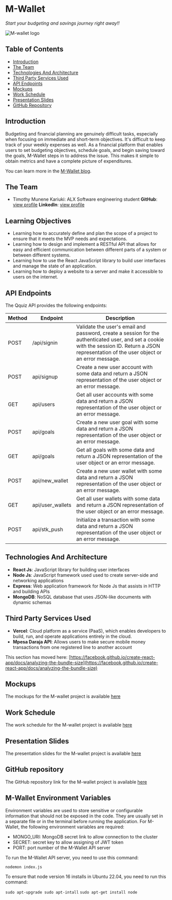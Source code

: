 # M-Wallet

*Start your budgeting and savings journey right away!!*

![M-wallet logo](https://drive.google.com/file/d/1me3eFhH35SOFvBka1uqi9IewDIGqJ62D/view?usp=drive_link)

## Table of Contents

- [Introduction](#introduction)
- [The Team](#the-team)
- [Technologies And Architecture](#technologies-and-architecture)
- [Third Party Services Used](#third-party-services-used)
- [API Endpoints](#api-endpoints)
- [Mockups](#mockups)
- [Work Schedule](#work-schedule)
- [Presentation Slides](#presentation-slides)
- [GitHub Repository](#github-repository)

## Introduction

Budgeting and financial planning are genuinely difficult tasks, especially when focusing on immediate and short-term objectives. It's difficult to keep track of your weekly expenses as well. As a financial platform that enables users to set budgeting objectives, schedule goals, and begin saving toward the goals, M-Wallet steps in to address the issue. This makes it simple to obtain metrics and have a complete picture of expenditures.

You can learn more in the [M-Wallet blog](https://facebook.github.io/create-react-app/docs/getting-started).

## The Team

- Timothy Munene Kariuki: ALX Software engineering student
**GitHub**: [view profile](https://github.com/timmoh-king)
**LinkedIn**: [view profile](https://www.linkedin.com/in/timothy-kariuki-3t6s/)

## Learning Objectives

- Learning how to accurately define and plan the scope of a project to ensure that it meets the MVP needs and expectations.
- Learning how to design and implement a RESTful API that allows for easy and efficient communication between different parts of a system or between different systems.
- Learning how to use the React JavaScript library to build user interfaces and manage the state of an application.
- Learning how to deploy a website to a server and make it accessible to users on the internet.

## API Endpoints

The Qquiz API provides the following endpoints:

| Method | Endpoint | Description |
| ------ | -------- | ----------- |
| POST  | /api/signin | Validate the user's email and password, create a session for the authenticated user, and set a cookie with the session ID. Return a JSON representation of the user object or an error message. |
| POST | api/signup | Create a new user account with some data and return a JSON representation of the user object or an error message. |
| GET | api/users | Get all user accounts with some data and return a JSON representation of the user object or an error message. |
| POST | api/goals | Create a new user goal with some data and return a JSON representation of the user object or an error message. |
| GET | api/goals | Get all goals with some data and return a JSON representation of the user object or an error message. |
| POST | api/new_wallet | Create a new user wallet with some data and return a JSON representation of the user object or an error message. |
| GET | api/user_wallets | Get all user wallets with some data and return a JSON representation of the user object or an error message. |
| POST | api/stk_push | Initialize a transaction with some data and return a JSON representation of the user object or an error message. |


## Technologies And Architecture

- **React Js**: JavaScript library for building  user interfaces
- **Node Js**: JavaScript framework used used to create server-side and networking applications
- **Express**: Web application framework for Node Js that assists in HTTP and building APIs
- **MongoDB**: NoSQL database that uses JSON-like documents with dynamic schemas

## Third Party Services Used

- **Vercel**: Cloud platform as a service (PaaS), which enables developers to build, run, and operate applications entirely in the cloud.
- **Mpesa Daraja API**: Allows users to make secure mobile money transactions from one registered line to another account

This section has moved here: [https://facebook.github.io/create-react-app/docs/analyzing-the-bundle-size](https://facebook.github.io/create-react-app/docs/analyzing-the-bundle-size)

## Mockups

The mockups for the M-wallet project is available [here](https://www.figma.com/file/lwIMLHnQmWRb7VgqPG4yZY/M-Wallet?type=design&node-id=1-14&mode=design&t=IjMA0AKQIRFHIC7d-0)

## Work Schedule

The work schedule for the M-wallet project is available [here](https://trello.com/invite/b/tGyJXEqC/ATTIb98e923424334bd7bf620de0229795304D1392B1/m-wallet)

## Presentation Slides

The presentation slides for the M-wallet project is available [here](https://docs.google.com/presentation/d/104XVfkRPSAnoIl-r3IKOWhxmqAHUu7m30oES42RcZL0/edit?usp=sharing)

## GitHub repository

The GitHub repository link for the M-wallet project is available [here](https://github.com/timmoh-king/m-wallet.git)

## M-Wallet Environment Variables

Environment variables are used to store sensitive or configurable information that should not be exposed in the code. They are usually set in a separate file or in the terminal before running the application. For M-Wallet, the following environment variables are required:
- MONGO_URI: MongoDB secret link to allow connection to the cluster
- SECRET: secret key to allow assigning of JWT token
- PORT: port number of the M-Wallet API server

To run the M-Wallet API server, you need to use this command:

`nodemon index.js`

To ensure that node version 16 installs in Ubuntu 22.04, you need to run this command:

`sudo apt-upgrade sudo apt-intall`
`sudo apt-get install node`
